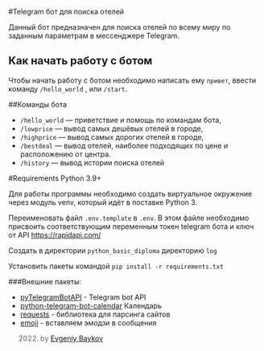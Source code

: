 #Telegram бот для поиска отелей

Данный бот предназначен для поиска отелей по всему миру по заданным 
параметрам в мессенджере Telegram.

## Как начать работу с ботом
Чтобы начать работу с ботом необходимо написать ему `привет`, 
ввести команду `/hello_world` , или `/start`.

##Команды бота
* `/hello_world` — приветствие и помощь по командам бота,
* `/lowprice` — вывод самых дешёвых отелей в городе,
* `/highprice` — вывод самых дорогих отелей в городе,
* `/bestdeal` — вывод отелей, наиболее подходящих по цене и расположению от
центра.
* `/history` — вывод истории поиска отелей

#Requirements
Python 3.9+

Для работы программы необходимо создать виртуальное окружение через модуль 
venv, который идёт в поставке Python 3.

Переименовать файл `.env.template` в `.env`. В этом файле необходимо присвоить 
соответствующим переменным токен telegram бота и ключ от API https://rapidapi.com/

Создать в директории `python_basic_diploma` директорию `log`

Установить пакеты командой `pip install -r requirements.txt`

###Внешние пакеты:
* [pyTelegramBotAPI](https://core.telegram.org/bots/api) - Telegram bot API
* [python-telegram-bot-calendar](https://github.com/artembakhanov/python-telegram-bot-calendar) Календарь
* [requests](https://docs.python-requests.org/en/latest/) - библиотека для парсинга сайтов
* [emoji](https://carpedm20.github.io/emoji/) - вставляем эмодзи в сообщения



>2022. by [Evgeniy Baykov](https://baykov1995@gmail.com)

